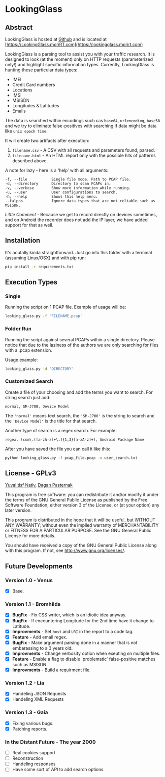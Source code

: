 # LookingGlass

## Abstract
LookingGlass is hosted at [Github](https://www.github.com) and is located at [https://LookingGlass.moriRT.com](https://lookingglass.morirt.com)

LookingGlass is a parsing tool to assist you with your traffic research. It is designed to look (at the moment) only on HTTP requests (parameterized only!) and highlight specific information types. Currently, LookingGlass is hunting these particular data types:
  - IMEI
  - Credit Card numbers
  - Locations
  - IMSI
  - MSISDN
  - Longitudes & Latitudes
  - Emails

The data is searched within encodings such cas `base64`, `urlencoding`, `base58` and we try to eliminate false-positives with searching if data might be data like `unix epoch time`.

It will create two artifacts after execution:

  1. `filename.csv` - A CSV with all requests and parameters found, parsed.
  2. `filename.html` - An HTML report only with the possible hits of patterns described above.

A note for lazy - here is a 'help' with all arguments:
```
-f, --file           Single file mode. Path to PCAP file.
-d, --directory      Directory to scan PCAPs in.
-v, --verbose        Show more information while running.
-u, --user           User configurations to search.
-h, --help           Shows this help menu.
--falpos             Ignore data types that are not reliable such as MSISDN.
```

*Little Comment* - Because we get to record directly on devices sometimes, and on Android the recorder does not add the IP layer, we have added support for that as well.

## Installation
It's acutally kinda straightforward. Just go into this folder with a terminal (assuming Linux/OSX) and with pip run:
```bash
pip install -r requirements.txt
```

## Execution Types
### Single
Running the script on 1 PCAP file. Example of usage will be:
```bash
looking_glass.py -f 'FILENAME.pcap'
```

### Folder Run
Running the script against several PCAPs within a single directory. Please notice that due to the laziness of the authors we are only searching for files with a .pcap extension.

Usage example:
```bash
looking_glass.py -d 'DIRECTORY'
```

### Customized Search
Create a file of your choosing and add the terms you want to search. For string search just add:
```
normal, SM-J700, Device Model
```
The `'normal'` means text search, the `'SM-J700'` is the string to search and the `'Device Model'` is the title for that search.

Another type of search is a regex search. For example:
```
regex, (com\.([a-zA-z]+\.){1,3}[a-zA-z]+), Android Package Name
```

After you have saved the file you can call it like this:
```bash
python looking_glass.py -f pcap_file.pcap -u user_search.txt
```


## License - GPLv3
[Yuval tisf Nativ](https://www.github.com/yitsf), [Dagan Pasternak](https://www.github.com/daganp)

This program is free software: you can redistribute it and/or modify
it under the terms of the GNU General Public License as published by
the Free Software Foundation, either version 3 of the License, or
(at your option) any later version.

This program is distributed in the hope that it will be useful,
but WITHOUT ANY WARRANTY; without even the implied warranty of
MERCHANTABILITY or FITNESS FOR A PARTICULAR PURPOSE.  See the
GNU General Public License for more details.

You should have received a copy of the GNU General Public License
along with this program.  If not, see <http://www.gnu.org/licenses/>.

## Future Developments

### Version 1.0 - Venus
- [x] Base.

### Version 1.1 - Bromhilda
- [x] **BugFix** - Fix CSS writer, which is an idiotic idea anyway.
- [x] **BugFix** - If encountering Longitude for the 2nd time have it change to Latitude.
- [x] **Improvments** - Set `host` and `URI` in the report to a code tag.
- [x] **Feature** - Add email regex.
- [x] **BugFix** - Make argument parsing done in a manner that is not embarassing to a 3 years old.
- [x] **Improvments** - Change verbosity option when exeuting on multiple files.
- [x] **Feature** - Enable a flag to disable 'problematic' false-positive matches such as MSISDN.
- [x] **Improvments** - Build a requirment file.

### Version 1.2 - Lia
- [x] Handeling JSON Requests
- [x] Handeling XML Requests

### Version 1.3 - Gaia
- [x] Fixing various bugs.
- [x] Patching reports.

### In the Distant Future - The year 2000
- [ ] Real cookies support
- [ ] Reconstruction
- [ ] Handeling responses
- [ ] Have some sort of API to add search options
